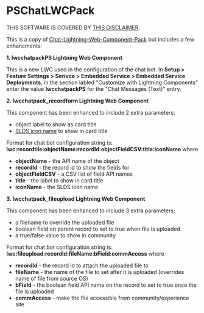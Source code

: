 # PSChatLWCPack

THIS SOFTWARE IS COVERED BY [THIS DISCLAIMER](https://raw.githubusercontent.com/thedges/Disclaimer/master/disclaimer.txt).

This is a copy of [Chat-Lightning-Web-Component-Pack](https://github.com/Colatabajonies/Chat-Lightning-Web-Component-Pack) but includes a few enhancments:

__1. lwcchatpackPS Lightning Web Component__

This is a new LWC used in the configuration of the chat bot. In __Setup > Feature Settings > Serivce > Embedded Service > Embedded Service Deployments__, in the section labled "Customize with Lightning Components" enter the value __lwcchatpackPS__ for the "Chat Messages (Text)" entry.

__2. lwcchatpack_recordform Lightning Web Component__

This component has been enhanced to include 2 extra parameters: 
* object label to show as card title
* [SLDS icon name](https://www.lightningdesignsystem.com/icons/) to show in card title
      
Format for chat bot configuration string is: __lwc:recordtile:objectName:recordId:objectFieldCSV:title:iconName__ where
- __objectName__ - the API name of the object
- __recordId__ - the record id to show the fields for
- __objectFieldCSV__ - a CSV list of field API names
- __title__ - the label to show in card title
- __iconName__ - the SLDS icon name
      
__3. lwcchatpack_fileupload Lightning Web Component__ 

This component has been enhanced to include 3 extra parameters: 
* a filename to override the uploaded file
* boolean field on parent record to set to true when file is uploaded
* a true/false value to show in community

Format for chat bot configuration string is: __lwc:fileupload:recordId:fileName:bField:commAccess__ where
- __recordId__ - the record id to attach the uploaded file to
- __fileName__ - the name of the file to set after it is uploaded (overrides name of file from source OS)
- __bField__ - the boolean field API name on the record to set to true once the file is uploaded
- __commAccess__ - make the file accessible from community/experience site

